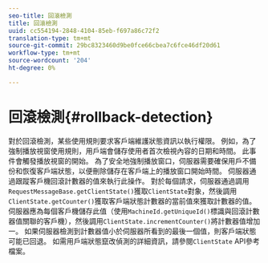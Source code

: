 ```yaml
---
seo-title: 回滾檢測
title: 回滾檢測
uuid: cc554194-2848-4104-85eb-f697a86c72f2
translation-type: tm+mt
source-git-commit: 29bc8323460d9be0fce66cbea7c6fce46df20d61
workflow-type: tm+mt
source-wordcount: '204'
ht-degree: 0%

---
```



# 回滾檢測{#rollback-detection}

對於回滾檢測，某些使用規則要求客戶端維護狀態資訊以執行權限。 例如，為了強制播放視窗使用規則，用戶端會儲存使用者首次檢視內容的日期和時間。 此事件會觸發播放視窗的開始。 為了安全地強制播放窗口，伺服器需要確保用戶不備份和恢復客戶端狀態，以便刪除儲存在客戶端上的播放窗口開始時間。 伺服器通過跟蹤客戶機回滾計數器的值來執行此操作。 對於每個請求，伺服器通過調用`RequestMessageBase.getClientState()`獲取`ClientState`對象，然後調用`ClientState.getCounter()`獲取客戶端狀態計數器的當前值來獲取計數器的值。 伺服器應為每個客戶機儲存此值（使用`MachineId.getUniqueId()`標識與回滾計數器值關聯的客戶機），然後調用`ClientState.incrementCounter()`將計數器值增加一。 如果伺服器檢測到計數器值小於伺服器所看到的最後一個值，則客戶端狀態可能已回退。 如需用戶端狀態竄改偵測的詳細資訊，請參閱`ClientState` API參考檔案。
